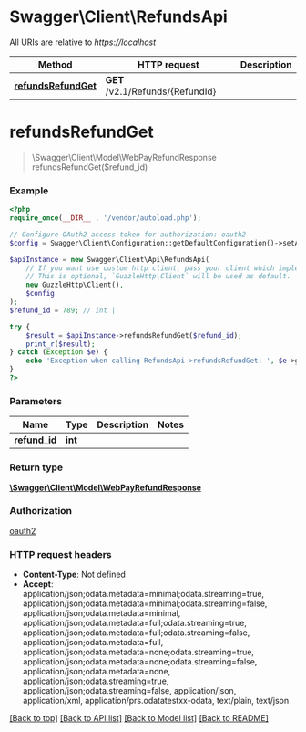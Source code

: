# Swagger\Client\RefundsApi

All URIs are relative to *https://localhost*

Method | HTTP request | Description
------------- | ------------- | -------------
[**refundsRefundGet**](RefundsApi.md#refundsRefundGet) | **GET** /v2.1/Refunds/{RefundId} | 


# **refundsRefundGet**
> \Swagger\Client\Model\WebPayRefundResponse refundsRefundGet($refund_id)



### Example
```php
<?php
require_once(__DIR__ . '/vendor/autoload.php');

// Configure OAuth2 access token for authorization: oauth2
$config = Swagger\Client\Configuration::getDefaultConfiguration()->setAccessToken('YOUR_ACCESS_TOKEN');

$apiInstance = new Swagger\Client\Api\RefundsApi(
    // If you want use custom http client, pass your client which implements `GuzzleHttp\ClientInterface`.
    // This is optional, `GuzzleHttp\Client` will be used as default.
    new GuzzleHttp\Client(),
    $config
);
$refund_id = 789; // int | 

try {
    $result = $apiInstance->refundsRefundGet($refund_id);
    print_r($result);
} catch (Exception $e) {
    echo 'Exception when calling RefundsApi->refundsRefundGet: ', $e->getMessage(), PHP_EOL;
}
?>
```

### Parameters

Name | Type | Description  | Notes
------------- | ------------- | ------------- | -------------
 **refund_id** | **int**|  |

### Return type

[**\Swagger\Client\Model\WebPayRefundResponse**](../Model/WebPayRefundResponse.md)

### Authorization

[oauth2](../../README.md#oauth2)

### HTTP request headers

 - **Content-Type**: Not defined
 - **Accept**: application/json;odata.metadata=minimal;odata.streaming=true, application/json;odata.metadata=minimal;odata.streaming=false, application/json;odata.metadata=minimal, application/json;odata.metadata=full;odata.streaming=true, application/json;odata.metadata=full;odata.streaming=false, application/json;odata.metadata=full, application/json;odata.metadata=none;odata.streaming=true, application/json;odata.metadata=none;odata.streaming=false, application/json;odata.metadata=none, application/json;odata.streaming=true, application/json;odata.streaming=false, application/json, application/xml, application/prs.odatatestxx-odata, text/plain, text/json

[[Back to top]](#) [[Back to API list]](../../README.md#documentation-for-api-endpoints) [[Back to Model list]](../../README.md#documentation-for-models) [[Back to README]](../../README.md)

